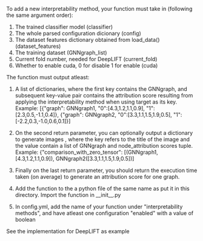 To add a new interpretability method, your function must take in (following the same argument order):
1. The trained classifier model (classifier)
2. The whole parsed configuration dicionary (config)
3. The dataset features dictionary obtained from load_data() (dataset_features)
4. The training dataset (GNNgraph_list)
5. Current fold number, needed for DeepLIFT (current_fold)
6. Whether to enable cuda, 0 for disable 1 for enable (cuda)

The function must output atleast:
1. A list of dictionaries, where the first key contains the GNNgraph, and subsequent key-value pair contains the 
attribution score resulting from applying the interpretability method when using target as its key.
Example:
[{"graph": GNNgraph1, "0":[4.3,1.2,1.1,0.9], "1": [2.3,0.5,-1.1,0.4]}, 
{"graph": GNNgraph2, "0":[3.3,1.1,1.5,1.9,0.5], "1": [-2.2,0.3,-1.0,0.6,0.1]}]

2. On the second return parameter, you can optionally output a dictionary to generate images 
, where the key refers to the title of the image and the value contain a list of GNNgraph and node_attribution scores tuple.
Example:
{"comparison_with_zero_tensor": [(GNNgraph1, [4.3,1.2,1.1,0.9]), GNNgraph2([3.3,1.1,1.5,1.9,0.5])]

3. Finally on the last return parameter, you should return the execution time taken (on average) to generate an
attribution score for one graph.

4. Add the function to the a python file of the same name as put it in this directory. Import the function in \_\_init__.py

5. In config.yml, add the name of your function under "interpretability methods", and have atleast one configuration "enabled" with a value of boolean

See the implementation for DeepLIFT as example